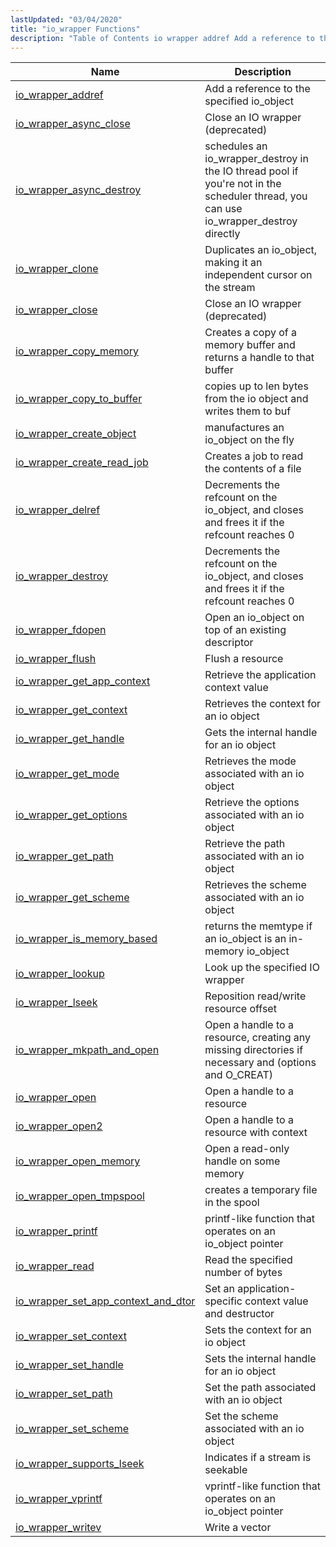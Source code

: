 ```yaml
---
lastUpdated: "03/04/2020"
title: "io_wrapper Functions"
description: "Table of Contents io wrapper addref Add a reference to the specified io object io wrapper async close Close an IO wrapper deprecated io wrapper async destroy schedules an io wrapper destroy in the IO thread pool if you're not in the scheduler thread you can use io wrapper destroy..."
---
```


              
| Name                                                                                                                                  | Description                                                                                                                          |
|---------------------------------------------------------------------------------------------------------------------------------------|--------------------------------------------------------------------------------------------------------------------------------------|
| [io_wrapper_addref](/momentum/3/3-api/apis-io-wrapper-addref)                                     | Add a reference to the specified io_object                                                                                           |
| [io_wrapper_async_close](/momentum/3/3-api/apis-io-wrapper-async-close)                           | Close an IO wrapper (deprecated)                                                                                                     |
| [io_wrapper_async_destroy](/momentum/3/3-api/apis-io-wrapper-async-destroy)                       | schedules an io_wrapper_destroy in the IO thread pool if you're not in the scheduler thread, you can use io_wrapper_destroy directly |
| [io_wrapper_clone](/momentum/3/3-api/apis-io-wrapper-clone)                                       | Duplicates an io_object, making it an independent cursor on the stream                                                               |
| [io_wrapper_close](/momentum/3/3-api/apis-io-wrapper-close)                                       | Close an IO wrapper (deprecated)                                                                                                     |
| [io_wrapper_copy_memory](/momentum/3/3-api/apis-io-wrapper-copy-memory)                           | Creates a copy of a memory buffer and returns a handle to that buffer                                                                |
| [io_wrapper_copy_to_buffer](/momentum/3/3-api/apis-io-wrapper-copy-to-buffer)                     | copies up to len bytes from the io object and writes them to buf                                                                     |
| [io_wrapper_create_object](/momentum/3/3-api/apis-io-wrapper-create-object)                       | manufactures an io_object on the fly                                                                                                 |
| [io_wrapper_create_read_job](/momentum/3/3-api/apis-io-wrapper-create-read-job)                   | Creates a job to read the contents of a file                                                                                         |
| [io_wrapper_delref](/momentum/3/3-api/apis-io-wrapper-delref)                                     | Decrements the refcount on the io_object, and closes and frees it if the refcount reaches 0                                          |
| [io_wrapper_destroy](/momentum/3/3-api/apis-io-wrapper-destroy)                                   | Decrements the refcount on the io_object, and closes and frees it if the refcount reaches 0                                          |
| [io_wrapper_fdopen](/momentum/3/3-api/apis-io-wrapper-fdopen)                                     | Open an io_object on top of an existing descriptor                                                                                   |
| [io_wrapper_flush](/momentum/3/3-api/apis-io-wrapper-flush)                                       | Flush a resource                                                                                                                     |
| [io_wrapper_get_app_context](/momentum/3/3-api/apis-io-wrapper-get-app-context)                   | Retrieve the application context value                                                                                               |
| [io_wrapper_get_context](/momentum/3/3-api/apis-io-wrapper-get-context)                           | Retrieves the context for an io object                                                                                               |
| [io_wrapper_get_handle](/momentum/3/3-api/apis-io-wrapper-get-handle)                             | Gets the internal handle for an io object                                                                                            |
| [io_wrapper_get_mode](/momentum/3/3-api/apis-io-wrapper-get-mode)                                 | Retrieves the mode associated with an io object                                                                                      |
| [io_wrapper_get_options](/momentum/3/3-api/apis-io-wrapper-get-options)                           | Retrieve the options associated with an io object                                                                                    |
| [io_wrapper_get_path](/momentum/3/3-api/apis-io-wrapper-get-path)                                 | Retrieve the path associated with an io object                                                                                       |
| [io_wrapper_get_scheme](/momentum/3/3-api/apis-io-wrapper-get-scheme)                             | Retrieves the scheme associated with an io object                                                                                    |
| [io_wrapper_is_memory_based](/momentum/3/3-api/apis-io-wrapper-is-memory-based)                   | returns the memtype if an io_object is an in-memory io_object                                                                        |
| [io_wrapper_lookup](/momentum/3/3-api/apis-io-wrapper-lookup)                                     | Look up the specified IO wrapper                                                                                                     |
| [io_wrapper_lseek](/momentum/3/3-api/apis-io-wrapper-lseek)                                       | Reposition read/write resource offset                                                                                                |
| [io_wrapper_mkpath_and_open](/momentum/3/3-api/apis-io-wrapper-mkpath-and-open)                   | Open a handle to a resource, creating any missing directories if necessary and (options and O_CREAT)                                 |
| [io_wrapper_open](/momentum/3/3-api/apis-io-wrapper-open)                                         | Open a handle to a resource                                                                                                          |
| [io_wrapper_open2](/momentum/3/3-api/apis-io-wrapper-open-2)                                       | Open a handle to a resource with context                                                                                             |
| [io_wrapper_open_memory](/momentum/3/3-api/apis-io-wrapper-open-memory)                           | Open a read-only handle on some memory                                                                                               |
| [io_wrapper_open_tmpspool](/momentum/3/3-api/apis-io-wrapper-open-tmpspool)                       | creates a temporary file in the spool                                                                                                |
| [io_wrapper_printf](/momentum/3/3-api/apis-io-wrapper-printf)                                     | printf-like function that operates on an io_object pointer                                                                           |
| [io_wrapper_read](/momentum/3/3-api/apis-io-wrapper-read)                                         | Read the specified number of bytes                                                                                                   |
| [io_wrapper_set_app_context_and_dtor](/momentum/3/3-api/apis-io-wrapper-set-app-context-and-dtor) | Set an application-specific context value and destructor                                                                             |
| [io_wrapper_set_context](/momentum/3/3-api/apis-io-wrapper-set-context)                           | Sets the context for an io object                                                                                                    |
| [io_wrapper_set_handle](/momentum/3/3-api/apis-io-wrapper-set-handle)                             | Sets the internal handle for an io object                                                                                            |
| [io_wrapper_set_path](/momentum/3/3-api/apis-io-wrapper-set-path)                                 | Set the path associated with an io object                                                                                            |
| [io_wrapper_set_scheme](/momentum/3/3-api/apis-io-wrapper-set-scheme)                             | Set the scheme associated with an io object                                                                                          |
| [io_wrapper_supports_lseek](/momentum/3/3-api/apis-io-wrapper-supports-lseek)                     | Indicates if a stream is seekable                                                                                                    |
| [io_wrapper_vprintf](/momentum/3/3-api/apis-io-wrapper-vprintf)                                   | vprintf-like function that operates on an io_object pointer                                                                          |
| [io_wrapper_writev](/momentum/3/3-api/apis-io-wrapper-writev)                                     | Write a vector                                                                                                                       |
